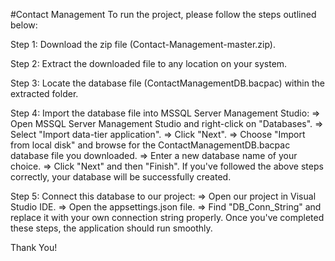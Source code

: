 #Contact Management
To run the project, please follow the steps outlined below:

Step 1: Download the zip file (Contact-Management-master.zip).

Step 2: Extract the downloaded file to any location on your system.

Step 3: Locate the database file (ContactManagementDB.bacpac) within the extracted folder.

Step 4: Import the database file into MSSQL Server Management Studio:
        => Open MSSQL Server Management Studio and right-click on "Databases".
        => Select "Import data-tier application".
        => Click "Next".
        => Choose "Import from local disk" and browse for the ContactManagementDB.bacpac database file you downloaded.
        => Enter a new database name of your choice.
        => Click "Next" and then "Finish".
If you've followed the above steps correctly, your database will be successfully created.

Step 5: Connect this database to our project:
        => Open our project in Visual Studio IDE.
        => Open the appsettings.json file.
        => Find "DB_Conn_String" and replace it with your own connection string properly.
Once you've completed these steps, the application should run smoothly.

Thank You!

